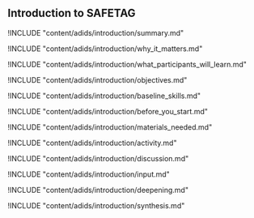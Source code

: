 
##  Introduction to SAFETAG

!INCLUDE "content/adids/introduction/summary.md"

<!-- Why The Topic Matters -->

!INCLUDE "content/adids/introduction/why_it_matters.md"

<!--  What Participants Will Learn -->

!INCLUDE "content/adids/introduction/what_participants_will_learn.md"

<!-- Objectives {.sidebar} -->

!INCLUDE "content/adids/introduction/objectives.md"

<!-- Baseline Skills -->

!INCLUDE "content/adids/introduction/baseline_skills.md"

<!-- Before you Start -->

!INCLUDE "content/adids/introduction/before_you_start.md"

<!-- Materials Needed [stub] -->

!INCLUDE "content/adids/introduction/materials_needed.md"

<!--Activity [stub] {.activity} -->

!INCLUDE "content/adids/introduction/activity.md"

<!--Discussion [stub] -->

!INCLUDE "content/adids/introduction/discussion.md"

<!-- Input -->

!INCLUDE "content/adids/introduction/input.md"

<!-- Deepening -->

!INCLUDE "content/adids/introduction/deepening.md"

<!--Synthesis [stub] {.synthesis} -->

!INCLUDE "content/adids/introduction/synthesis.md"
